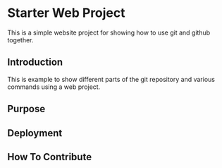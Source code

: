 # Starter Web Project

This is a simple website project for 
showing how to use git and github together. 

## Introduction

This is example to show different parts of the git 
repository and various commands using a web project.

## Purpose

## Deployment

## How To Contribute